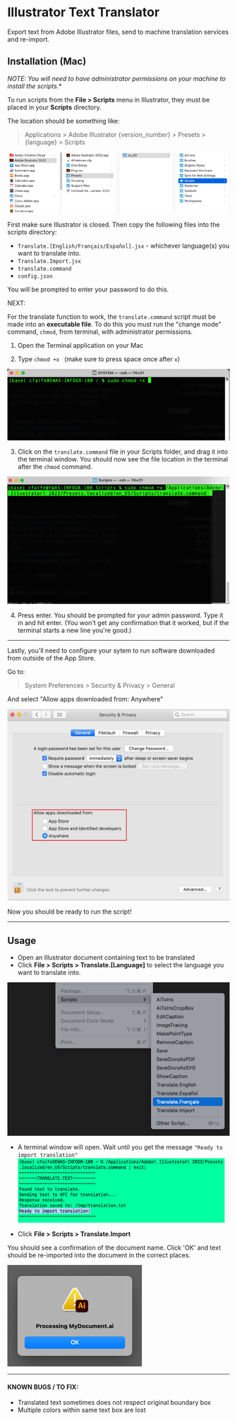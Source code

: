 # Illustrator Text Translator
Export text from Adobe Illustrator files, send to machine translation services and re-import.

## Installation (Mac)

*NOTE: You will need to have administrator permissions on your machine to install the scripts.**

To run scripts from the **File > Scripts** menu in Illustrator, they must be placed in your **Scripts** directory.

The location should be something like:

> Applications > Adobe Illustrator {version_number} > Presets > {language} > Scripts

![Mac filepath](img/macfilepath.png)

First make sure Illustrator is closed. Then copy the following files into the scripts directory:
* `Translate.[English/Français/Español].jsx` - whichever language(s) you want to translate into.
* `Translate.Import.jsx`
* `translate.command`
* `config.json`

You will be prompted to enter your password to do this.

NEXT: 

For the translate function to work, the `translate.command` script must be made into an **executable file**. To do this you must run the "change mode" command, `chmod`, from terminal, with administrator permissions.

1) Open the Terminal application on your Mac

2) Type `chmod +x ` (make sure to press space once after `x`)

![chmod](img/chmod.png)

3) Click on the `translate.command` file in your Scripts folder, and drag it into the terminal window. You should now see the file location in the terminal after the `chmod` command.

![chmod file](img/chmodfilepath.png)

4) Press enter. You should be prompted for your admin password. Type it in and hit enter. (You won't get any confirmation that it worked, but if the terminal starts a new line you're good.)

---

Lastly, you'll need to configure your sytem to run software downloaded from outside of the App Store.

Go to:
> System Preferences > Security & Privacy > General

And select "Allow apps downloaded from: Anywhere"

![software anywhere](img/anywhere.jpg)

Now you should be ready to run the script!

---

## Usage

* Open an Illustrator document containing text to be translated
* Click **File > Scripts > Translate.[Language]** to select the language you want to translate into.

![Scripts](img/scripts.png)

* A terminal window will open. Wait until you get the message `"Ready to import translation"`
![Ready](img/ready.png)

* Click **File > Scripts > Translate.Import**

You should see a confirmation of the document name. Click 'OK' and text should be re-imported into the document in the correct places.

![Processing](img/Processing.png)

---

#### KNOWN BUGS / TO FIX:
* Translated text sometimes does not respect original boundary box
* Multiple colors within same text box are lost